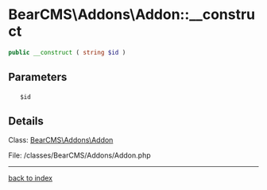 # BearCMS\Addons\Addon::__construct

```php
public __construct ( string $id )
```

## Parameters

&nbsp;&nbsp;&nbsp;&nbsp;&nbsp;&nbsp;`$id`

## Details

Class: [BearCMS\Addons\Addon](bearcms.addons.addon.class.md)

File: /classes/BearCMS/Addons/Addon.php

---

[back to index](index.md)


